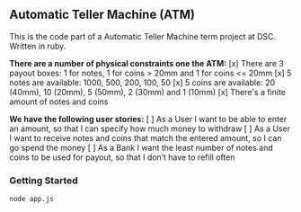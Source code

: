 ## Automatic Teller Machine (ATM)

This is the code part of a Automatic Teller Machine term project at DSC. Written in ruby.

**There are a number of physical constraints one the ATM:**
[x] There are 3 payout boxes: 1 for notes, 1 for coins > 20mm and 1 for coins <= 20mm
[x] 5 notes are available: 1000, 500, 200, 100, 50
[x] 5 coins are available: 20 (40mm), 10 (20mm), 5 (50mm), 2 (30mm) and 1 (10mm)
[x] There's a finite amount of notes and coins

**We have the following user stories:**
[ ] As a User I want to be able to enter an amount, so that I can specify how much money to withdraw
[ ] As a User I want to receive notes and coins that match the entered amount, so I can go spend the money
[ ] As a Bank I want the least number of notes and coins to be used for payout, so that I don’t have to refill often

### Getting Started

```
node app.js
```
